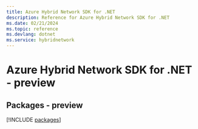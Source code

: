 ```yaml
---
title: Azure Hybrid Network SDK for .NET
description: Reference for Azure Hybrid Network SDK for .NET
ms.date: 02/21/2024
ms.topic: reference
ms.devlang: dotnet
ms.service: hybridnetwork
---
```

# Azure Hybrid Network SDK for .NET - preview
## Packages - preview
[!INCLUDE [packages](hybrid-network-index.md)]